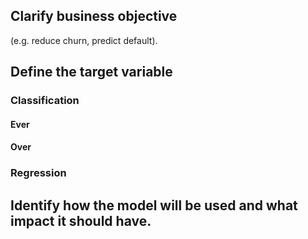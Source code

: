 
## Clarify business objective 

(e.g. reduce churn, predict default).

## Define the target variable 

### Classification

#### Ever

#### Over

### Regression

## Identify how the model will be used and what impact it should have.

